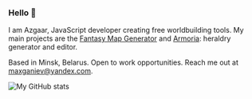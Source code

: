 ### Hello 👋

I am Azgaar, JavaScript developer creating free worldbuilding tools. My main projects are the [Fantasy Map Generator](https://github.com/Azgaar/Fantasy-Map-Generator) and [Armoria](https://github.com/Azgaar/Armoria): heraldry generator and editor.

Based in Minsk, Belarus. Open to work opportunities. Reach me out at maxganiev@yandex.com.

![My GitHub stats](https://github-readme-stats.vercel.app/api?username=Azgaar)
